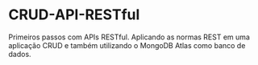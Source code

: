 # CRUD-API-RESTful

Primeiros passos com APIs RESTful. Aplicando as normas REST em uma aplicação CRUD e também utilizando o MongoDB Atlas como banco de dados.